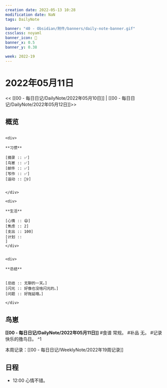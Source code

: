 ```yaml
---
creation date: 2022-05-13 10:28
modification date: NaN
tags: DailyNote

banner: "40 - Obsidian/附件/banners/daily-note-banner.gif"
cssclass: noyaml
banner_icon: 💌
banner_x: 0.5
banner_y: 0.38

week: 2022-19
---
```


# 2022年05月11日

<< [[00 - 每日日记/DailyNote/2022年05月10日]] | [[00 - 每日日记/DailyNote/2022年05月12日]]>>


## 概览
```ad-flex

<div>

**习惯**

[摘录 :: ✅]
[鸟崽 :: ✅]
[邮件 :: ✅]
[写作 :: ✅]
[运动 :: 🏃‍♀️]


</div>

<div>

**生活**

[心情 :: 😄]
[焦虑 :: 2]
[支出 :: 100]
[计划 :: 
]
</div>


<div>

**总结**


[总结 :: 无聊的一天。]
[闪光 :: 好像也没啥闪光的。]
[问题 :: 好拖延哦。]

</div>

```
## 鸟崽
**[[00 - 每日日记/DailyNote/2022年05月11日]]**
#食谱 常规。
#补品 无。
#记录 快乐的撸鸟日。
^1

本周记录：[[00 - 每日日记/WeeklyNote/2022年19周记录]]

## 日程
- 12:00 心情不错。